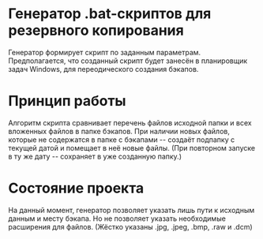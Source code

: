 # Генератор .bat-скриптов для резервного копирования
Генератор формирует скрипт по заданным параметрам. Предполагается, что созданный скрипт будет занесён в планировщик задач Windows, для переодического создания бэкапов.

# Принцип работы
Алгоритм скрипта сравнивает перечень файлов исходной папки и всех вложенных файлов в папке бэкапов. При наличии новых файлов, которые не содержатся в папке с бэкапами -- создаёт подпапку с текущей датой и помещает в неё новые файлы. (При повторном запуске в ту же дату -- сохраняет в уже созданную папку.)

# Состояние проекта
На данный момент, генератор позволяет указать лишь пути к исходным данным и месту бэкапа. Но не позволяет указать необходимые расширения для файлов. (Жёстко указаны .jpg, .jpeg, .bmp, .raw и .dcm)
